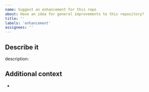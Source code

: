 ```yaml
---
name: Suggest an enhancement for this repo
about: Have an idea for general improvements to this repository?
title: ''
labels: 'enhancement'
assignees: ''
---
```


## Describe it

description:

## Additional context

-
